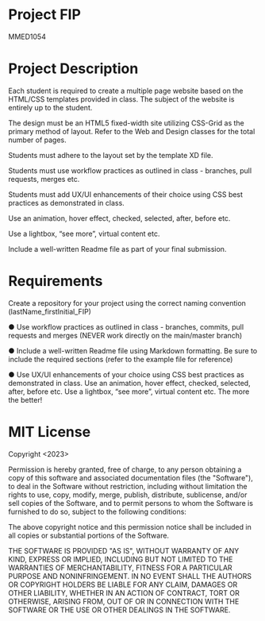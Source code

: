 # Project FIP
MMED1054

# Project Description
Each student is required to create a multiple page website based on the HTML/CSS templates provided in class. The subject of the website is entirely up to the student.

The design must be an HTML5 fixed-width site utilizing CSS-Grid as the primary method of layout. Refer to the Web and Design classes for the total number of pages.

Students must adhere to the layout set by the template XD file.

Students must use workflow practices as outlined in class - branches, pull requests, merges etc.

Students must add UX/UI enhancements of their choice using CSS best practices as demonstrated in class. 

Use an animation, hover effect, checked, selected, after, before etc. 

Use a lightbox, “see more”, virtual content etc.

Include a well-written Readme file as part of your final submission.

# Requirements
Create a repository for your project using the correct naming convention
(lastName_firstInitial_FIP)

● Use workflow practices as outlined in class - branches, commits, pull requests and merges (NEVER work directly on the main/master branch)

● Include a well-written Readme file using Markdown formatting. Be sure to include the required sections (refer to the example file for reference)

● Use UX/UI enhancements of your choice using CSS best practices as demonstrated in class. Use an animation, hover effect, checked, selected, after, before etc. Use a lightbox, “see more”, virtual content etc. The more the better!

# MIT License
Copyright <2023> <Ha Anh Le>

Permission is hereby granted, free of charge, to any person obtaining a copy of this software and associated documentation files (the "Software"), to deal in the Software without restriction, including without limitation the rights to use, copy, modify, merge, publish, distribute, sublicense, and/or sell copies of the Software, and to permit persons to whom the Software is furnished to do so, subject to the following conditions:

The above copyright notice and this permission notice shall be included in all copies or substantial portions of the Software.

THE SOFTWARE IS PROVIDED "AS IS", WITHOUT WARRANTY OF ANY KIND, EXPRESS OR IMPLIED, INCLUDING BUT NOT LIMITED TO THE WARRANTIES OF MERCHANTABILITY, FITNESS FOR A PARTICULAR PURPOSE AND NONINFRINGEMENT. IN NO EVENT SHALL THE AUTHORS OR COPYRIGHT HOLDERS BE LIABLE FOR ANY CLAIM, DAMAGES OR OTHER LIABILITY, WHETHER IN AN ACTION OF CONTRACT, TORT OR OTHERWISE, ARISING FROM, OUT OF OR IN CONNECTION WITH THE SOFTWARE OR THE USE OR OTHER DEALINGS IN THE SOFTWARE.